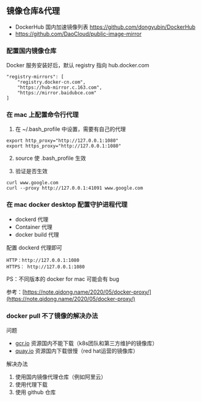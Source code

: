## 镜像仓库&代理
- DockerHub 国内加速镜像列表 https://github.com/dongyubin/DockerHub
- https://github.com/DaoCloud/public-image-mirror

### 配置国内镜像仓库
Docker 服务安装好后，默认 registry 指向 hub.docker.com

```
"registry-mirrors": [
    "registry.docker-cn.com",
    "https://hub-mirror.c.163.com",
    "https://mirror.baidubce.com"
]
```

### 在 mac 上配置命令行代理

1. 在 ~/.bash_profile 中设置，需要有自己的代理
```
export http_proxy="http://127.0.0.1:1080"
export https_proxy="http://127.0.0.1:1080"
```

2. source 使 .bash_profile 生效

3. 验证是否生效
```
curl www.google.com
curl --proxy http://127.0.0.1:41091 www.google.com
```

### 在 mac docker desktop 配置守护进程代理

- dockerd 代理
- Container 代理
- docker build 代理

配置 dockerd 代理即可
```
HTTP：http://127.0.0.1:1080
HTTPS： http://127.0.0.1:1080
```

PS：不同版本的 docker for mac 可能会有 bug

参考：[https://note.qidong.name/2020/05/docker-proxy/](https://note.qidong.name/2020/05/docker-proxy/)

### docker pull 不了镜像的解决办法
问题
- [gcr.io](http://gcr.io) 资源国内不能下载（k8s团队和第三方维护的镜像库）
- [quay.io](http://quay.io/) 资源国内下载很慢（red hat运营的镜像库）

解决办法
1. 使用国内镜像代理仓库（例如阿里云）
2. 使用代理下载
3. 使用 github 仓库
